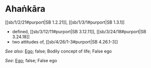 # Ahaṅkāra

[[sb/1/2/21#purport|SB 1.2.21]], [[sb/1/3/1#purport|SB 1.3.1]]

* defined, [[sb/3/12/11#purport|SB 3.12.11]], [[sb/3/24/18#purport|SB 3.24.18]]
* two attitudes of, [[sb/4/26/1-3#purport|SB 4.26.1-3]]

*See also:* [Ego](entries/ego.md); false; Bodily concept of life; False ego

*See:* [Ego](entries/ego.md); false; False ego
